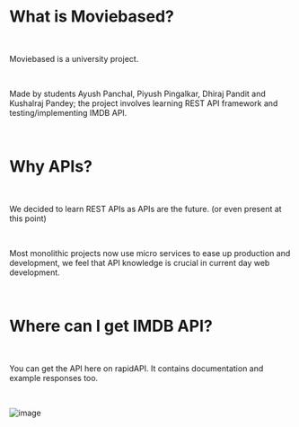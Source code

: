 <h1>What is Moviebased?</h1><br>
        <p>Moviebased is a university project.</p><br>
        <p>Made by students Ayush Panchal, Piyush Pingalkar, Dhiraj Pandit and Kushalraj Pandey; the project involves learning REST API 
            framework and testing/implementing IMDB API.</p><br>
        <h1>Why APIs?</h1><br>
        <p>We decided to learn REST APIs as APIs are the future. (or even present at this point)</p><br>
        <p>Most monolithic projects now use micro services to ease up production and development, we feel that API knowledge is crucial 
            in current day web development.</p><br>
        <h1>Where can I get IMDB API?</h1><br>
        <p> You can get the API <a href="https://rapidapi.com/apidojo/api/imdb8/" style="text-decoration: none;">here</a> on rapidAPI. It contains documentation and example responses too.</p><br>

![image](https://user-images.githubusercontent.com/97223612/196037632-77b4a413-71ad-4e0c-b3d6-b4aad0123b50.png)
